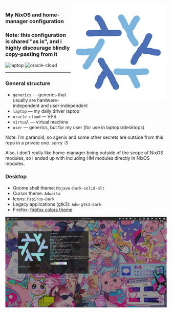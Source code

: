 <img align="right" src="./logo.png" width="300"/>

### My NixOS and home-manager configuration

### Note: this configuration is shared "as is", and i highly discourage blindly copy-pasting from it

![laptop](https://github.com/shwewo/dotfiles/actions/workflows/laptop.yml/badge.svg)
![oracle-cloud](https://github.com/shwewo/dotfiles/actions/workflows/oracle-cloud.yml/badge.svg)

---

### General structure
- `generics` — generics that usually are hardware-independent and user-independent
- `laptop` — my daily driver laptop
- `oracle-cloud` — VPS
- `virtual` — virtual machine
- `user` — generics, but for my user (for use in laptops/desktops)

Note: i'm paranoid, so agenix and some other secrets are outside from this repo in a private one. sorry :3

Also, i don't really like home-manager being outside of the scope of NixOS modules, so i ended up with including HM modules directly in NixOS modules.

### Desktop

- Gnome shell theme: `Mojave-Dark-solid-alt`
- Cursor theme: `Adwaita`
- Icons: `Papirus-Dark`
- Legacy applications (gtk3): `Adw-gtk3-dark`
- Firefox: [firefox colors theme](https://color.firefox.com/?theme=XQAAAAIcAQAAAAAAAABBKYhm849SCia3ftKEGccwS-xMDPr3mIJS1IAYgPpJmMqoaMV1vHo2YUqSSJyfqfEElOKeefz2PRijvIRDRLIzVMoSNIP805DV03v8JvcdcyT0427oa9ZjoN5H-wSBJomBI-gZyHGhmkB-wbsEkIjDeCMOoz9lf-QAUI6YkJ1vDRwGSSpJC4LwS-wWhw6i88zRfx5YLnkSgJ7JQ0XdiaN7p9mECRTcBSpPrC8AIx_TxFRxSLV-mf75sFj)
<img src="./desktop.png"/>